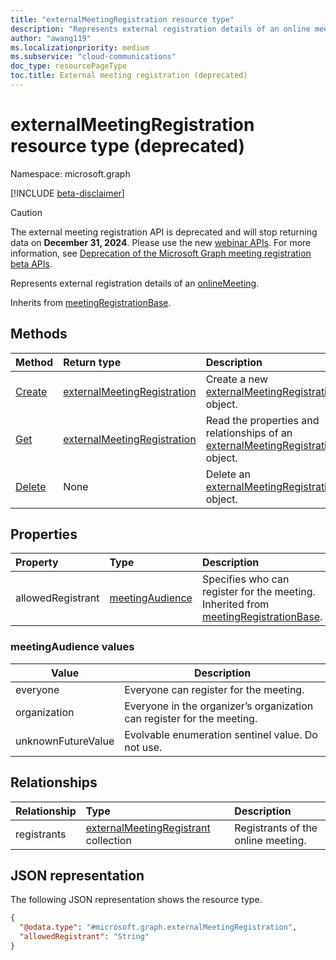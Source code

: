 ```yaml
---
title: "externalMeetingRegistration resource type"
description: "Represents external registration details of an online meeting."
author: "awang119"
ms.localizationpriority: medium
ms.subservice: "cloud-communications"
doc_type: resourcePageType
toc.title: External meeting registration (deprecated)
---
```

# externalMeetingRegistration resource type (deprecated)

Namespace: microsoft.graph

[!INCLUDE [beta-disclaimer](../../includes/beta-disclaimer.md)]

> [!CAUTION]
> The external meeting registration API is deprecated and will stop returning data on **December 31, 2024**. Please use the new [webinar APIs](../resources/virtualeventwebinar.md). For more information, see [Deprecation of the Microsoft Graph meeting registration beta APIs](https://devblogs.microsoft.com/microsoft365dev/deprecation-of-the-microsoft-graph-meeting-registration-beta-apis/). 

Represents external registration details of an [onlineMeeting](../resources/onlinemeeting.md).

Inherits from [meetingRegistrationBase](meetingregistrationbase.md).

## Methods
|Method|Return type|Description|
|:---|:---|:---|
|[Create](../api/externalmeetingregistration-post.md)|[externalMeetingRegistration](externalmeetingregistration.md)|Create a new [externalMeetingRegistration](externalmeetingregistration.md) object.|
|[Get](../api/externalmeetingregistration-get.md)|[externalMeetingRegistration](externalmeetingregistration.md)|Read the properties and relationships of an [externalMeetingRegistration](externalmeetingregistration.md) object.|
|[Delete](../api/externalmeetingregistration-delete.md)|None|Delete an [externalMeetingRegistration](externalmeetingregistration.md) object.|

## Properties

| Property          | Type                                       | Description                                 |
|:------------------|:-------------------------------------------|:--------------------------------------------|
| allowedRegistrant | [meetingAudience](#meetingaudience-values) | Specifies who can register for the meeting. Inherited from [meetingRegistrationBase](meetingregistrationbase.md). |

### meetingAudience values

| Value              | Description                                                            |
|--------------------|------------------------------------------------------------------------|
| everyone           | Everyone can register for the meeting.                                 |
| organization       | Everyone in the organizer’s organization can register for the meeting. |
| unknownFutureValue | Evolvable enumeration sentinel value. Do not use.                      |

## Relationships

| Relationship | Type                                                                 | Description                        |
|:-------------|:---------------------------------------------------------------------|:-----------------------------------|
| registrants  | [externalMeetingRegistrant](externalmeetingregistrant.md) collection | Registrants of the online meeting. |

## JSON representation

The following JSON representation shows the resource type.
<!-- {
  "blockType": "resource",
  "keyProperty": "id",
  "@odata.type": "microsoft.graph.externalMeetingRegistration",
  "baseType": "microsoft.graph.meetingRegistrationBase",
  "openType": false
}
-->

``` json
{
  "@odata.type": "#microsoft.graph.externalMeetingRegistration",
  "allowedRegistrant": "String"
}
```
